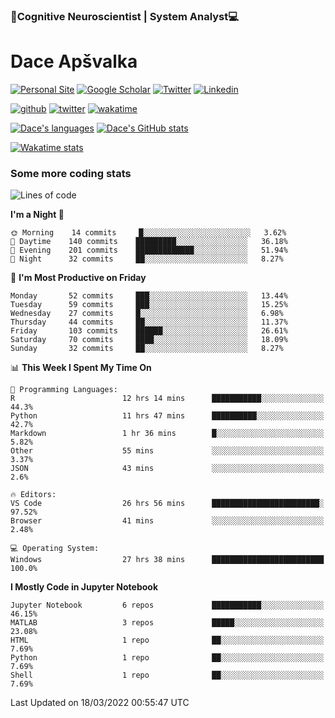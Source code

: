 ### 🧠Cognitive Neuroscientist | System Analyst💻
# Dace Apšvalka

[![Personal Site](https://img.shields.io/badge/website-teal?style=for-the-badge&logo=About.me&logoColor=white)](https://dcdace.net/)
[![Google Scholar](https://img.shields.io/badge/Scholar-yellow?style=for-the-badge&logo=googlescholar&logoColor=ffffff)](https://scholar.google.com/citations?hl=en&user=W8q0HBkAAAAJ&view_op=list_works&sortby=pubdate)
[![Twitter](https://img.shields.io/badge/Twitter-1DA1F2?logo=twitter&logoColor=white&style=for-the-badge)](https://twitter.com/dcdace)
[![Linkedin](https://img.shields.io/badge/linkedin-0077B5?logo=linkedin&logoColor=white&style=for-the-badge)](https://www.linkedin.com/in/dace-apsvalka/)

[![github](https://img.shields.io/github/followers/dcdace?logo=github&style=plastic)](https://github.com/dcdace?tab=followers "GitHub followers")
[![twitter](https://img.shields.io/twitter/follow/dcdace?label=followers&logo=twitter&color=%23007ec6&style=plastic)](https://twitter.com/dcdace "Twitter followers")
[![wakatime](https://wakatime.com/badge/user/6e7556d3-b1db-4eef-a7e8-9bad735fc27e.svg?style=plastic?v=2)](https://wakatime.com/@6e7556d3-b1db-4eef-a7e8-9bad735fc27e "Total time coded since Feb 28 2022")

[![Dace's languages](https://github-readme-stats.vercel.app/api/top-langs/?username=dcdace&langs_count=10&theme=nord&layout=compact)]() 
[![Dace's GitHub stats](https://github-readme-stats.vercel.app/api?username=dcdace&theme=dracula&hide=prs,issues&count_private=true&show_icons=true&hide_rank=true&include_all_commits=true&hide_title=false&custom_title=GitHub+Stats)](https://github.com/anuraghazra/github-readme-stats)

[![Wakatime stats](https://github-readme-stats.vercel.app/api/wakatime?username=dcdace&theme=react&layout=compact&custom_title=Coding+past+7+days&v=2)](https://wakatime.com/@6e7556d3-b1db-4eef-a7e8-9bad735fc27e "Recorded coding time in the past 7 days")
 ### Some more coding stats
<!--START_SECTION:waka-->
![Lines of code](https://img.shields.io/badge/From%20Hello%20World%20I%27ve%20Written-51%20Thousand%20lines%20of%20code-blue)

**I'm a Night 🦉** 

```text
🌞 Morning    14 commits     █░░░░░░░░░░░░░░░░░░░░░░░░   3.62% 
🌆 Daytime    140 commits    █████████░░░░░░░░░░░░░░░░   36.18% 
🌃 Evening    201 commits    █████████████░░░░░░░░░░░░   51.94% 
🌙 Night      32 commits     ██░░░░░░░░░░░░░░░░░░░░░░░   8.27%

```
📅 **I'm Most Productive on Friday** 

```text
Monday       52 commits     ███░░░░░░░░░░░░░░░░░░░░░░   13.44% 
Tuesday      59 commits     ███░░░░░░░░░░░░░░░░░░░░░░   15.25% 
Wednesday    27 commits     █░░░░░░░░░░░░░░░░░░░░░░░░   6.98% 
Thursday     44 commits     ██░░░░░░░░░░░░░░░░░░░░░░░   11.37% 
Friday       103 commits    ██████░░░░░░░░░░░░░░░░░░░   26.61% 
Saturday     70 commits     ████░░░░░░░░░░░░░░░░░░░░░   18.09% 
Sunday       32 commits     ██░░░░░░░░░░░░░░░░░░░░░░░   8.27%

```


📊 **This Week I Spent My Time On** 

```text
💬 Programming Languages: 
R                        12 hrs 14 mins      ███████████░░░░░░░░░░░░░░   44.3% 
Python                   11 hrs 47 mins      ██████████░░░░░░░░░░░░░░░   42.7% 
Markdown                 1 hr 36 mins        █░░░░░░░░░░░░░░░░░░░░░░░░   5.82% 
Other                    55 mins             ░░░░░░░░░░░░░░░░░░░░░░░░░   3.37% 
JSON                     43 mins             ░░░░░░░░░░░░░░░░░░░░░░░░░   2.6%

🔥 Editors: 
VS Code                  26 hrs 56 mins      ████████████████████████░   97.52% 
Browser                  41 mins             ░░░░░░░░░░░░░░░░░░░░░░░░░   2.48%

💻 Operating System: 
Windows                  27 hrs 38 mins      █████████████████████████   100.0%

```

**I Mostly Code in Jupyter Notebook** 

```text
Jupyter Notebook         6 repos             ███████████░░░░░░░░░░░░░░   46.15% 
MATLAB                   3 repos             █████░░░░░░░░░░░░░░░░░░░░   23.08% 
HTML                     1 repo              ██░░░░░░░░░░░░░░░░░░░░░░░   7.69% 
Python                   1 repo              ██░░░░░░░░░░░░░░░░░░░░░░░   7.69% 
Shell                    1 repo              ██░░░░░░░░░░░░░░░░░░░░░░░   7.69%

```



 Last Updated on 18/03/2022 00:55:47 UTC
<!--END_SECTION:waka-->